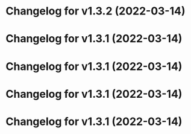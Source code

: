 # Changelog for v1.3.2 (2022-03-14)


# Changelog for v1.3.1 (2022-03-14)


# Changelog for v1.3.1 (2022-03-14)


# Changelog for v1.3.1 (2022-03-14)


# Changelog for v1.3.1 (2022-03-14)


